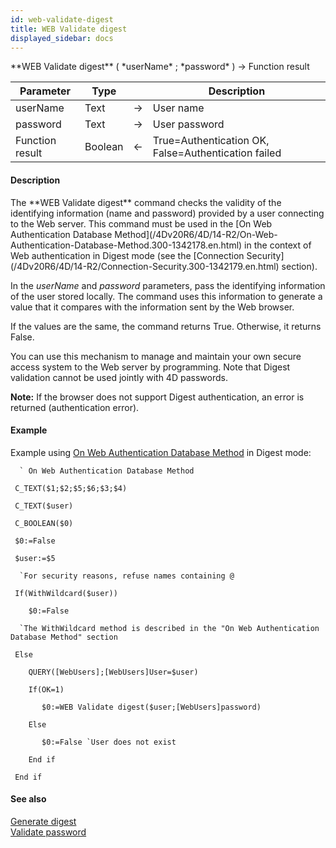 ```yaml
---
id: web-validate-digest
title: WEB Validate digest
displayed_sidebar: docs
---
```


<!--REF #_command_.WEB Validate digest.Syntax-->**WEB Validate digest** ( *userName* ; *password* ) -> Function result<!-- END REF-->
<!--REF #_command_.WEB Validate digest.Params-->
| Parameter | Type |  | Description |
| --- | --- | --- | --- |
| userName | Text | -> | User name |
| password | Text | -> | User password |
| Function result | Boolean | <- | True=Authentication OK, False=Authentication failed |

<!-- END REF-->

#### Description 

<!--REF #_command_.WEB Validate digest.Summary-->The **WEB Validate digest** command checks the validity of the identifying information (name and password) provided by a user connecting to the Web server.<!-- END REF--> This command must be used in the [On Web Authentication Database Method](/4Dv20R6/4D/14-R2/On-Web-Authentication-Database-Method.300-1342178.en.html) in the context of Web authentication in Digest mode (see the [Connection Security](/4Dv20R6/4D/14-R2/Connection-Security.300-1342179.en.html) section). 

In the *userName* and *password* parameters, pass the identifying information of the user stored locally. The command uses this information to generate a value that it compares with the information sent by the Web browser.

If the values are the same, the command returns True. Otherwise, it returns False.

You can use this mechanism to manage and maintain your own secure access system to the Web server by programming. Note that Digest validation cannot be used jointly with 4D passwords.

**Note:** If the browser does not support Digest authentication, an error is returned (authentication error).

#### Example 

Example using [On Web Authentication Database Method](/4Dv20R6/4D/14-R2/On-Web-Authentication-Database-Method.300-1342178.en.html) in Digest mode:

```4d
  ` On Web Authentication Database Method

 C_TEXT($1;$2;$5;$6;$3;$4)

 C_TEXT($user)

 C_BOOLEAN($0)

 $0:=False

 $user:=$5

  `For security reasons, refuse names containing @

 If(WithWildcard($user))

    $0:=False

  `The WithWildcard method is described in the "On Web Authentication Database Method" section

 Else

    QUERY([WebUsers];[WebUsers]User=$user)

    If(OK=1)

       $0:=WEB Validate digest($user;[WebUsers]password)

    Else

       $0:=False `User does not exist

    End if

 End if
```

#### See also 
[Generate digest](generate-digest.md)  
[Validate password](validate-password.md)  